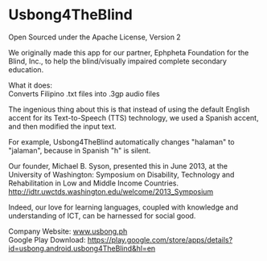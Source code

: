 # Usbong4TheBlind
Open Sourced under the Apache License, Version 2

We originally made this app for our partner, Ephpheta Foundation for the Blind, Inc., to help the blind/visually impaired complete secondary education.

What it does:<br>
Converts Filipino .txt files into .3gp audio files

The ingenious thing about this is that instead of using the default English accent for its Text-to-Speech (TTS) technology, we used a Spanish accent, and then modified the input text.

For example, Usbong4TheBlind automatically changes "halaman" to "jalaman", because in Spanish "h" is silent.

Our founder, Michael B. Syson, presented this in June 2013, at the University of Washington: Symposium on Disability, Technology and Rehabilitation in Low and Middle Income Countries.
http://idtr.uwctds.washington.edu/welcome/2013_Symposium

Indeed, our love for learning languages, coupled with knowledge and understanding of ICT, can be harnessed for social good.

Company Website: www.usbong.ph<br>
Google Play Download: https://play.google.com/store/apps/details?id=usbong.android.usbong4TheBlind&hl=en
